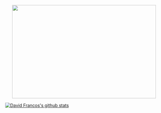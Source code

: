 <p align="center"><img width="460" height="300" src="https://davidfrancos.net/theme/images/logo.png"></p>

[![David Francos's github stats](https://github-readme-stats.vercel.app/api?username=xayon&show_icons=true&hide_border=true)](https://github.com/anuraghazra/github-readme-stats)

